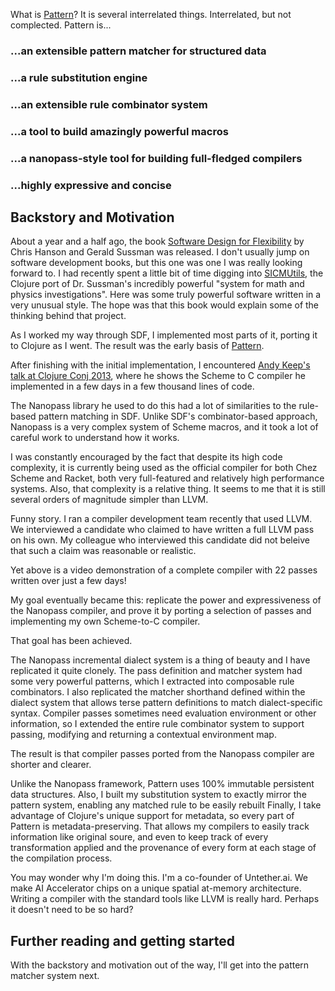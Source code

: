 What is [Pattern](https://github.com/pangloss/pattern)? 
It is several interrelated things. 
Interrelated, but not complected. 
Pattern is...

### ...an extensible pattern matcher for structured data

### ...a rule substitution engine

### ...an extensible rule combinator system

### ...a tool to build amazingly powerful macros

### ...a nanopass-style tool for building full-fledged compilers

### ...highly expressive and concise

## Backstory and Motivation

About a year and a half ago, the book [Software Design for Flexibility](https://mitpress.mit.edu/books/software-design-flexibility) by Chris Hanson and Gerald Sussman was released. 
I don't usually jump on software development books, but this one was one I was really looking forward to.
I had recently spent a little bit of time digging into [SICMUtils](https://github.com/sicmutils/sicmutils), the Clojure port of Dr. Sussman's incredibly powerful "system for math and physics investigations".
Here was some truly powerful software written in a very unusual style.
The hope was that this book would explain some of the thinking behind that project.

As I worked my way through SDF, I implemented most parts of it, porting it to Clojure as I went.
The result was the early basis of [Pattern](https://github.com/pangloss/pattern).

After finishing with the initial implementation, I encountered [Andy Keep's talk at Clojure Conj 2013](https://www.youtube.com/watch?v=Os7FE3J-U5Q), where he shows the Scheme to C compiler he implemented in a few days in a few thousand lines of code.

The Nanopass library he used to do this had a lot of similarities to the rule-based pattern matching in SDF. 
Unlike SDF's combinator-based approach, Nanopass is a very complex system of Scheme macros, and it took a lot of careful work to understand how it works.

I was constantly encouraged by the fact that despite its high code complexity, it is currently being used as the official compiler for both Chez Scheme and Racket, both very full-featured and relatively high performance systems.
Also, that complexity is a relative thing. It seems to me that it is still several orders of magnitude simpler than LLVM.

Funny story. I ran a compiler development team recently that used LLVM. 
We interviewed a candidate who claimed to have written a full LLVM pass on his own. 
My colleague who interviewed this candidate did not beleive that such a claim was reasonable or realistic.

Yet above is a video demonstration of a complete compiler with 22 passes written over just a few days!

My goal eventually became this: replicate the power and expressiveness of the Nanopass compiler, and prove it by porting a selection of passes and implementing my own Scheme-to-C compiler.

That goal has been achieved.

The Nanopass incremental dialect system is a thing of beauty and I have replicated it quite clonely.
The pass definition and matcher system had some very powerful patterns, which I extracted into composable rule combinators.
I also replicated the matcher shorthand defined within the dialect system that allows terse pattern definitions to match dialect-specific syntax.
Compiler passes sometimes need evaluation environment or other information, so I extended the entire rule combinator system to support passing, modifying and returning a contextual environment map.

The result is that compiler passes ported from the Nanopass compiler are shorter and clearer. 

Unlike the Nanopass framework, Pattern uses 100% immutable persistent data structures.
Also, I built my substitution system to exactly mirror the pattern system, enabling any matched rule to be easily rebuilt
Finally, I take advantage of Clojure's unique support for metadata, so every part of Pattern is metadata-preserving.
That allows my compilers to easily track information like original soure, and even to keep track of every transformation applied and the provenance of every form at each stage of the compilation process.

You may wonder why I'm doing this.
I'm a co-founder of Untether.ai.
We make AI Accelerator chips on a unique spatial at-memory architecture.
Writing a compiler with the standard tools like LLVM is really hard. 
Perhaps it doesn't need to be so hard?

## Further reading and getting started

With the backstory and motivation out of the way, I'll get into the pattern matcher system next.

